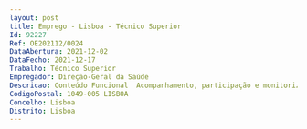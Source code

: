 ```yaml
--- 
layout: post
title: Emprego - Lisboa - Técnico Superior
Id: 92227
Ref: OE202112/0024
DataAbertura: 2021-12-02
DataFecho: 2021-12-17
Trabalho: Técnico Superior
Empregador: Direção-Geral da Saúde
Descricao: Conteúdo Funcional  Acompanhamento, participação e monitorização e estudos nacionais no âmbito das matérias dos Programas Apoio técnico na execução de orientações programáticas e estratégias dos Programas Apoio institucional e intersectorial (nacional e internacional) entre os Programas e outras entidades de saúde e comunitárias Participação em iniciativas multissectoriais e em projetos europeus e internacionais em matérias relacionadas no âmbito dos Programas Acompanhamento, monitorização e participação no desenvolvimento das plataformas informáticas associadas ao Programa Nacional para as Infeções Sexualmente Transmissíveis e Infeção por VIH, Programa Nacional para a Tuberculose e Programa Nacional para as Hepatites Virais Participação em reuniões de estruturas nacionais e internacionais, nomeadamente a organização Mundial de Saúde  Monitorização, avaliação e gestão de projetos Participação e acompanhamento do planeamento de atividades dos Programas Colaboração na elaboração e avaliação dos processos de candidaturas a financiamento público a projetos no âmbito do Programa Nacional para as Infeções Sexualmente Transmissíveis e Infeção por VIH, Programa Nacional para a Tuberculose e Programa Nacional para as Hepatites Virais.Perfil de competências Bom domínio escrito da língua portuguesa  Conhecimentos e facilidade em falar e escrever em língua inglesa  Conhecimentos de informática na ótica do utilizador ao nível dos programas Excel, Word, Powerpoint, e experiência na utilização de plataformas e meios telemáticos, entre outros  Aptidão para trabalhar em equipa, bom relacionamento interpessoal, capacidade de comunicação verbal e escrita, responsabilidade e compromisso com o serviço, e disponibilidade para um horário flexível.
CodigoPostal: 1049-005 LISBOA
Concelho: Lisboa
Distrito: Lisboa
--- 
```

